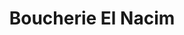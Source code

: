 ---
title: "Boucherie El Nacim"
url: /saint-pierre-des-corps/boucherie-el-nacim/
shop: Metzgerei
---